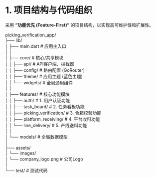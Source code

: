 # **1\. 项目结构与代码组织**

采用 **“功能优先 (Feature-First)”** 的项目结构，以实现高可维护性和扩展性。

picking\_verification\_app/  
├── lib/  
│   ├── main.dart                 \# 应用主入口  
│   │  
│   ├── core/                     \# 核心/共享模块  
│   │   ├── api/                  \# API客户端、拦截器  
│   │   ├── config/               \# 路由配置 (GoRouter)  
│   │   ├── theme/                \# 应用主题 (蓝色主题)  
│   │   └── widgets/              \# 全局通用组件  
│   │  
│   ├── features/                 \# 核心功能模块  
│   │   ├── auth/                 \# 1\. 用户认证功能  
│   │   ├── task\_board/           \# 2\. 任务看板功能  
│   │   ├── picking\_verification/ \# 3\. 合箱校验功能  
│   │   ├── platform\_receiving/   \# 4\. 平台收料功能  
│   │   └── line\_delivery/        \# 5\. 产线送料功能  
│   │  
│   └── models/                   \# 全局数据模型  
│  
├── assets/  
│   └── images/  
│       └── company\_logo.png      \# 公司Logo  
│  
└── test/                         \# 测试代码
